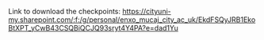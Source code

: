 Link to download the checkpoints:
https://cityuni-my.sharepoint.com/:f:/g/personal/enxo_mucaj_city_ac_uk/EkdFSQyJRB1EkoBtXPT_yCwB43CSQBiQCJQ93sryt4Y4PA?e=dad1Yu 


